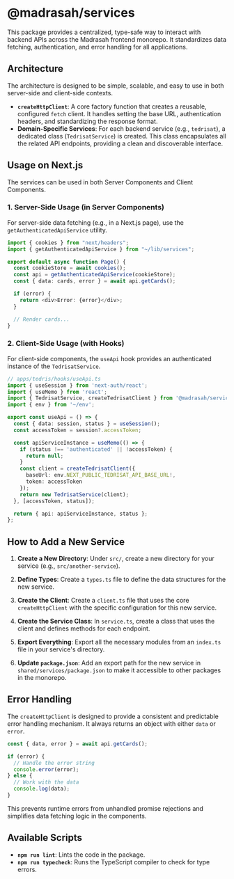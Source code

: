 # @madrasah/services

This package provides a centralized, type-safe way to interact with backend APIs across the Madrasah frontend monorepo. It standardizes data fetching, authentication, and error handling for all applications.

## Architecture

The architecture is designed to be simple, scalable, and easy to use in both server-side and client-side contexts.

  - **`createHttpClient`**: A core factory function that creates a reusable, configured `fetch` client. It handles setting the base URL, authentication headers, and standardizing the response format.
  - **Domain-Specific Services**: For each backend service (e.g., `tedrisat`), a dedicated class (`TedrisatService`) is created. This class encapsulates all the related API endpoints, providing a clean and discoverable interface.

## Usage on Next.js

The services can be used in both Server Components and Client Components.

### 1\. Server-Side Usage (in Server Components)

For server-side data fetching (e.g., in a Next.js page), use the `getAuthenticatedApiService` utility.

```typescript
import { cookies } from "next/headers";
import { getAuthenticatedApiService } from "~/lib/services";

export default async function Page() {
  const cookieStore = await cookies();
  const api = getAuthenticatedApiService(cookieStore);
  const { data: cards, error } = await api.getCards();

  if (error) {
    return <div>Error: {error}</div>;
  }

  // Render cards...
}
```

### 2\. Client-Side Usage (with Hooks)

For client-side components, the `useApi` hook provides an authenticated instance of the `TedrisatService`.

```typescript
// apps/tedris/hooks/useApi.ts
import { useSession } from 'next-auth/react';
import { useMemo } from 'react';
import { TedrisatService, createTedrisatClient } from '@madrasah/services/tedrisat';
import { env } from '~/env';

export const useApi = () => {
  const { data: session, status } = useSession();
  const accessToken = session?.accessToken;

  const apiServiceInstance = useMemo(() => {
    if (status !== 'authenticated' || !accessToken) {
      return null;
    }
    const client = createTedrisatClient({
      baseUrl: env.NEXT_PUBLIC_TEDRISAT_API_BASE_URL!,
      token: accessToken
    });
    return new TedrisatService(client);
  }, [accessToken, status]);

  return { api: apiServiceInstance, status };
};
```

## How to Add a New Service

1.  **Create a New Directory**:
    Under `src/`, create a new directory for your service (e.g., `src/another-service`).

2.  **Define Types**:
    Create a `types.ts` file to define the data structures for the new service.

3.  **Create the Client**:
    Create a `client.ts` file that uses the core `createHttpClient` with the specific configuration for this new service.

4.  **Create the Service Class**:
    In `service.ts`, create a class that uses the client and defines methods for each endpoint.

5.  **Export Everything**:
    Export all the necessary modules from an `index.ts` file in your service's directory.

6.  **Update `package.json`**:
    Add an export path for the new service in `shared/services/package.json` to make it accessible to other packages in the monorepo.

## Error Handling

The `createHttpClient` is designed to provide a consistent and predictable error handling mechanism. It always returns an object with either `data` or `error`.

```typescript
const { data, error } = await api.getCards();

if (error) {
  // Handle the error string
  console.error(error);
} else {
  // Work with the data
  console.log(data);
}
```

This prevents runtime errors from unhandled promise rejections and simplifies data fetching logic in the components.

## Available Scripts

  - **`npm run lint`**: Lints the code in the package.
  - **`npm run typecheck`**: Runs the TypeScript compiler to check for type errors.